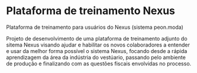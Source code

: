 # Plataforma de treinamento Nexus
Plataforma de treinamento para usuários do Nexus (sistema peon.moda)

Projeto de desenvolvimento de uma plataforma de treinamento adjunto do sitema Nexus visando ajudar e habilitar os novos colaboradores
a entender e usar da melhor forma possível o sistema Nexus, focando desde a rápida aprendizagem da área da indústria do vestúario, passando pelo ambiente de produção
e finalizando com as questões fiscais envolvidas no processo.
